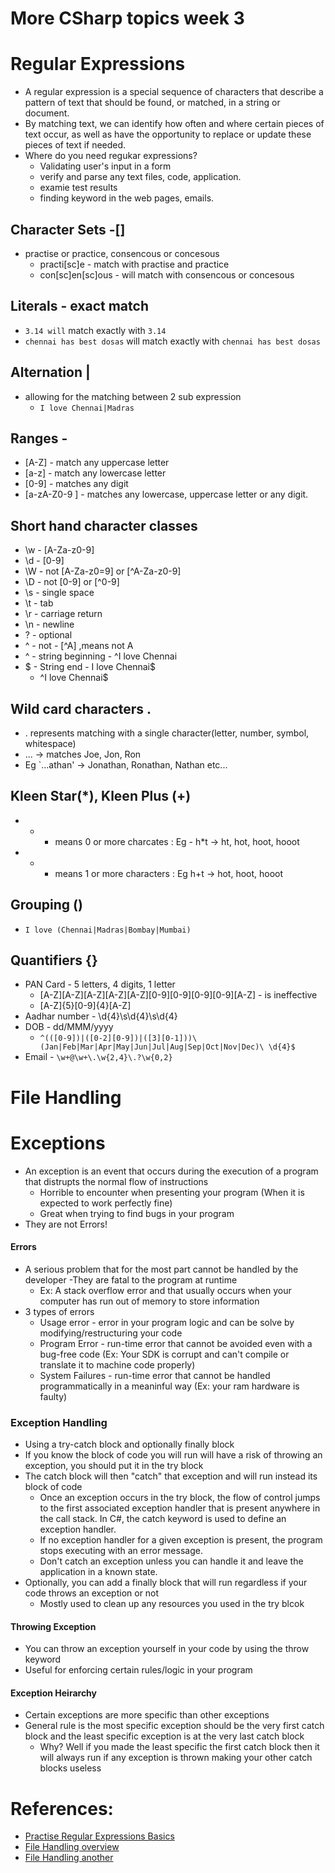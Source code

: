 # More CSharp topics week 3
# Regular Expressions
- A regular expression is a special sequence of characters that describe a pattern of text that should be found, or matched, in a string or document. 
- By matching text, we can identify how often and where certain pieces of text occur, as well as have the opportunity to replace or update these pieces of text if needed.
- Where do you need regukar expressions?
    - Validating user's input in a form
    - verify and parse any text files, code, application.
    - examie test results
    - finding keyword in the web pages, emails.

## Character Sets -[]
- practise or practice, consencous or concesous
    - practi[sc]e - match with practise and practice
    - con[sc]en[sc]ous - will match with consencous or concesous
## Literals - exact match 
- `3.14 will` match exactly with `3.14`
- `chennai has best dosas` will match exactly with `chennai has best dosas` 

## Alternation |
- allowing for the matching between 2 sub expression
    - `I love Chennai|Madras`

## Ranges -
- [A-Z] - match any uppercase letter
- [a-z] - match any lowercase letter
- [0-9] - matches any digit
- [a-zA-Z0-9 ] - matches any lowercase, uppercase letter or any digit.
## Short hand character classes 
- \w - [A-Za-z0-9]
- \d - [0-9]
- \W - not [A-Za-z0=9] or [^A-Za-z0-9]
- \D - not [0-9] or [^0-9]
- \s - single space
- \t - tab
- \r - carriage return
- \n - newline
- ? - optional
- ^ - not - [^A] ,means not A
- ^ - string beginning  - ^I love Chennai
- $ - String end  - I love Chennai$
    - ^I love Chennai$

## Wild card characters .
- . represents matching with a single character(letter, number, symbol, whitespace)
- ... -> matches Joe, Jon, Ron
- Eg `...athan' -> Jonathan, Ronathan,   Nathan etc...

## Kleen Star(*), Kleen Plus (+)
- * - means 0 or more charcates : Eg - h*t -> ht, hot, hoot, hooot
- + - means 1 or more characters : Eg h+t -> hot, hoot, hooot

## Grouping ()
- `I love (Chennai|Madras|Bombay|Mumbai)`

## Quantifiers {}
- PAN Card - 5 letters, 4 digits, 1 letter
    - [A-Z][A-Z][A-Z][A-Z][A-Z][0-9][0-9][0-9][0-9][A-Z] - is ineffective
    - [A-Z]{5}[0-9]{4}[A-Z]
- Aadhar number - \d{4}\s\d{4}\s\d{4}
- DOB - dd/MMM/yyyy
    - `^(([0-9])|([0-2][0-9])|([3][0-1]))\ (Jan|Feb|Mar|Apr|May|Jun|Jul|Aug|Sep|Oct|Nov|Dec)\ \d{4}$`
- Email - `\w+@\w+\.\w{2,4}\.?\w{0,2}`


# File Handling 
# Exceptions
- An exception is an event that occurs during the execution of a program that distrupts the normal flow of instructions
    - Horrible to encounter when presenting your program (When it is expected to work perfectly fine)
    - Great when trying to find bugs in your program
- They are not Errors!
#### Errors
- A serious problem that for the most part cannot be handled by the developer
    -They are fatal to the program at runtime
    - Ex: A stack overflow error and that usually occurs when your computer has run out of memory to store information
- 3 types of errors
    - Usage error - error in your program logic and can be solve by modifying/restructuring your code
    - Program Error - run-time error that cannot be avoided even with a bug-free code (Ex: Your SDK is corrupt and can't compile or translate it to machine code properly)
    - System Failures - run-time error that cannot be handled programmatically in a meaninful way (Ex: your ram hardware is faulty)
###  Exception Handling
- Using a try-catch block and optionally finally block
- If you know the block of code you will run will have a risk of throwing an exception, you should put it in the try block
- The catch block will then "catch" that exception and will run instead its block of code
    - Once an exception occurs in the try block, the flow of control jumps to the first associated exception handler that is present anywhere in the call stack. In C#, the catch keyword is used to define an exception handler.
    - If no exception handler for a given exception is present, the program stops executing with an error message.
    - Don't catch an exception unless you can handle it and leave the application in a known state. 
- Optionally, you can add a finally block that will run regardless if your code throws an exception or not
    - Mostly used to clean up any resources you used in the try blcok
#### Throwing Exception
- You can throw an exception yourself in your code by using the throw keyword
- Useful for enforcing certain rules/logic in your program
#### Exception Heirarchy
- Certain exceptions are more specific than other exceptions
- General rule is the most specific exception should be the very first catch block and the least specific exception is at the very last catch block
    - Why? Well if you made the least specific the first catch block then it will always run if any exception is thrown making your other catch blocks useless
# References:
- [Practise Regular Expressions Basics](https://www.codecademy.com/learn/introduction-to-regular-expressions)
- [File Handling overview](https://learn.microsoft.com/en-us/dotnet/standard/io/)
- [File Handling another](https://www.geeksforgeeks.org/basics-of-file-handling-in-c-sharp/)
